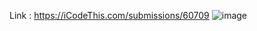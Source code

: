 Link : https://iCodeThis.com/submissions/60709
![image](https://github.com/ZendeAditya/icodeThisProjects/assets/91424824/a40f3f69-269d-45c6-8af1-bb33b92585a3)
